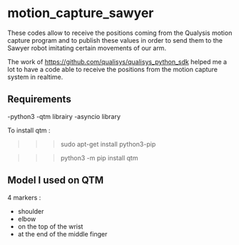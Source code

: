 # motion_capture_sawyer
These codes allow to receive the positions coming from the Qualysis motion capture program and to publish these values in order to send them to the Sawyer robot imitating certain movements of our arm. 

The work of https://github.com/qualisys/qualisys_python_sdk helped me a lot to have a code able to receive the positions from the motion capture system in realtime.


## Requirements
-python3 
-qtm librairy
-asyncio library 

To install qtm :

>>> sudo apt-get install python3-pip 

>>> python3 -m pip install qtm

## Model I used on QTM
4 markers :
- shoulder
- elbow
- on the top of the wrist
- at the end of the middle finger 
